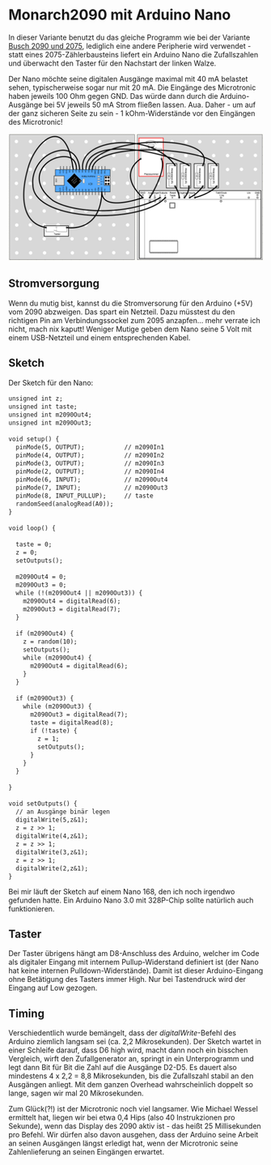 # Monarch2090 mit Arduino Nano

In dieser Variante benutzt du das gleiche Programm wie bei der Variante [Busch 2090 und 2075](/program/2090und2075), lediglich eine andere Peripherie wird verwendet - statt eines 2075-Zählerbausteins liefert ein Arduino Nano die Zufallszahlen und überwacht den Taster für den Nachstart der linken Walze. 

Der Nano möchte seine digitalen Ausgänge maximal mit 40 mA belastet sehen, typischerweise sogar nur mit 20 mA. Die Eingänge des Microtronic haben jeweils 100 Ohm gegen GND. Das würde dann durch die Arduino-Ausgänge bei 5V jeweils 50 mA Strom fließen lassen. Aua. Daher - um auf der ganz sicheren Seite zu sein - 1 kOhm-Widerstände vor den Eingängen des Microtronic!

![Schaltplan](/pics/SchaltungArduino.png)

## Stromversorgung

Wenn du mutig bist, kannst du die Stromversorung für den Arduino (+5V) vom 2090 abzweigen. Das spart ein Netzteil. Dazu müsstest du den richtigen Pin am Verbindungssockel zum 2095 anzapfen... mehr verrate ich nicht, mach nix kaputt! Weniger Mutige geben dem Nano seine 5 Volt mit einem USB-Netzteil und einem entsprechenden Kabel.

## Sketch

Der Sketch für den Nano:

```
unsigned int z;
unsigned int taste;
unsigned int m2090Out4;
unsigned int m2090Out3;

void setup() {
  pinMode(5, OUTPUT);           // m2090In1
  pinMode(4, OUTPUT);           // m2090In2
  pinMode(3, OUTPUT);           // m2090In3
  pinMode(2, OUTPUT);           // m2090In4
  pinMode(6, INPUT);            // m2090Out4
  pinMode(7, INPUT);            // m2090Out3
  pinMode(8, INPUT_PULLUP);     // taste
  randomSeed(analogRead(A0));
}
 
void loop() {
  
  taste = 0;
  z = 0;
  setOutputs();
  
  m2090Out4 = 0;
  m2090Out3 = 0;
  while (!(m2090Out4 || m2090Out3)) {
    m2090Out4 = digitalRead(6);
    m2090Out3 = digitalRead(7);
  }

  if (m2090Out4) {
    z = random(10);
    setOutputs();
    while (m2090Out4) {
      m2090Out4 = digitalRead(6);
    }
  }

  if (m2090Out3) {
    while (m2090Out3) {
      m2090Out3 = digitalRead(7);
      taste = digitalRead(8);
      if (!taste) {
        z = 1;
        setOutputs();
      }
    }
  }

}

void setOutputs() {
  // an Ausgänge binär legen
  digitalWrite(5,z&1);
  z = z >> 1;
  digitalWrite(4,z&1);
  z = z >> 1;
  digitalWrite(3,z&1);
  z = z >> 1;
  digitalWrite(2,z&1);
}
```

Bei mir läuft der Sketch auf einem Nano 168, den ich noch irgendwo gefunden hatte. Ein Arduino Nano 3.0 mit 328P-Chip sollte natürlich auch funktionieren. 

## Taster 

Der Taster übrigens hängt am D8-Anschluss des Arduino, welcher im Code als digitaler Eingang mit internem Pullup-Widerstand definiert ist (der Nano hat keine internen Pulldown-Widerstände). Damit ist dieser Arduino-Eingang ohne Betätigung des Tasters immer High. Nur bei Tastendruck wird der Eingang auf Low gezogen. 

## Timing

Verschiedentlich wurde bemängelt, dass der _digitalWrite_-Befehl des Arduino ziemlich langsam sei (ca. 2,2 Mikrosekunden). Der Sketch wartet in einer Schleife darauf, dass D6 high wird, macht dann noch ein bisschen Vergleich, wirft den Zufallgenerator an, springt in ein Unterprogramm und legt dann Bit für Bit die Zahl auf die Ausgänge D2-D5. Es dauert also mindestens 4 x 2,2 = 8,8 Mikrosekunden, bis die Zufallszahl stabil an den Ausgängen anliegt. Mit dem ganzen Overhead wahrscheinlich doppelt so lange, sagen wir mal 20 Mikrosekunden.

Zum Glück(?!) ist der Microtronic noch viel langsamer. Wie Michael Wessel ermittelt hat, liegen wir bei etwa 0,4 Hips (also 40 Instrukzionen pro Sekunde), wenn das Display des 2090 aktiv ist - das heißt 25 Millisekunden pro Befehl. Wir dürfen also davon ausgehen, dass der Arduino seine Arbeit an seinen Ausgängen längst erledigt hat, wenn der Microtronic seine Zahlenlieferung an seinen Eingängen erwartet.
